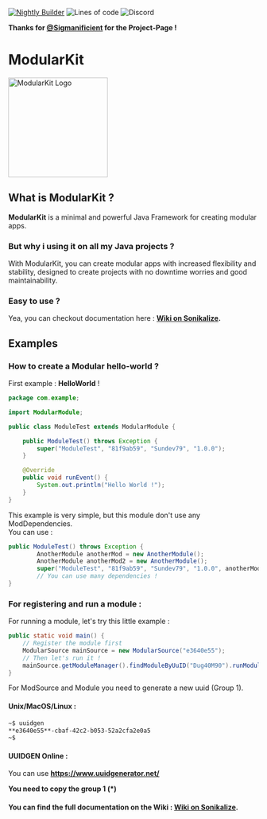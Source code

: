 
[![Nightly Builder](https://github.com/NutDevs-org/ModularKit/actions/workflows/main.yml/badge.svg?branch=main)](https://github.com/NutDevs-org/ModularKit/actions/workflows/main.yml)
![Lines of code](https://img.shields.io/tokei/lines/github/NutDevs-org/ModularKit?label=Total%20Lines%20Of%20Codes%20%3A)
![Discord](https://img.shields.io/discord/832638079255969794?label=Join%20our%20Discord%20%3A%20)

**Thanks for  [@Sigmanificient](https://github.com/Sigmanificient) for the Project-Page !**

<h1>ModularKit</h1>
<img alt="ModularKit Logo" src="https://raw.githubusercontent.com/Sigmanificient/ModularKit/main/pub/www/svg/logo.svg" height="200" width="200"/>

## What is ModularKit ?

**ModularKit** is a minimal and powerful Java Framework for creating modular apps.

### But why i using it on all my Java projects ?

With ModularKit, you can create modular apps with increased flexibility and stability, designed to create projects with
no downtime worries and good maintainability.

### Easy to use ?

Yea, you can checkout documentation
here : **[Wiki on Sonikalize](https://repo.sunproject.xyz/NutDevs.org/ModularKit/wiki).**

## Examples

### How to create a Modular hello-world ?

First example : **HelloWorld** !

```java
package com.example;

import ModularModule;

public class ModuleTest extends ModularModule {

    public ModuleTest() throws Exception {
        super("ModuleTest", "81f9ab59", "Sundev79", "1.0.0");
    }

    @Override
    public void runEvent() {
        System.out.println("Hello World !");
    }
}
```

This example is very simple, but this module don't use any ModDependencies.    
You can use :

```java
public ModuleTest() throws Exception {
        AnotherModule anotherMod = new AnotherModule();
        AnotherModule anotherMod2 = new AnotherModule();
        super("ModuleTest", "81f9ab59", "Sundev79", "1.0.0", anotherMod, anotherMod2);
        // You can use many dependencies !
}
```

### For registering and run a module :

For running a module, let's try this little example :

```java
public static void main() {
    // Register the module first
    ModularSource mainSource = new ModularSource("e3640e55"); 
    // Then let's run it !
    mainSource.getModuleManager().findModuleByUuID("Dug40M90").runModule();
}
```

For ModSource and Module you need to generate a new uuid (Group 1).

#### Unix/MacOS/Linux :

```bash
~$ uuidgen
**e3640e55**-cbaf-42c2-b053-52a2cfa2e0a5
~$
```

#### UUIDGEN Online :

You can use **https://www.uuidgenerator.net/**

**You need to copy the group 1 (*)**

#### You can find the full documentation on the Wiki : **[Wiki on Sonikalize](https://repo.sunproject.xyz/NutDevs.org/ModularKit/wiki).**  
